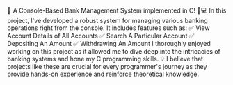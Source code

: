 🚀 A Console-Based Bank Management System implemented in C! 💼💻
In this project, I've developed a robust system for managing various banking operations right from the console. It includes features such as:
✅ View Account Details of All Accounts
✅ Search A Particular Account
✅ Depositing An Amount
✅ Withdrawing An Amount
I thoroughly enjoyed working on this project as it allowed me to dive deep into the intricacies of banking systems and hone my C programming skills. 💡
I believe that projects like these are crucial for every programmer's journey as they provide hands-on experience and reinforce theoretical knowledge.
